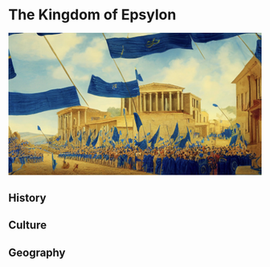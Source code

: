 # The Kingdom of Epsylon

![A festival in front of the royal palace in Okeanopolis](./assets/img016.png)

## History
## Culture
## Geography